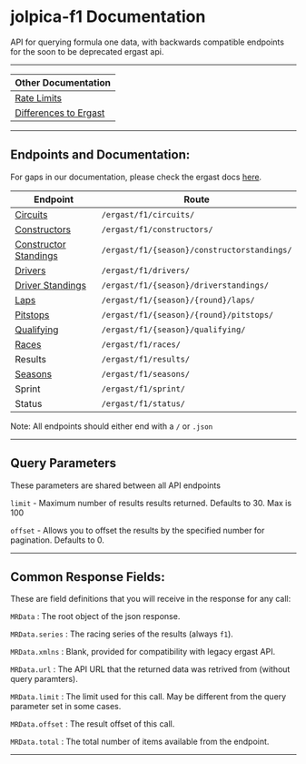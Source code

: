 # jolpica-f1 Documentation

API for querying formula one data, with backwards compatible endpoints for the soon to be deprecated ergast api.

---
| Other Documentation
|-
| [Rate Limits](/docs/rate_limits.md)
| [Differences to Ergast](/docs/ergast_differences.md)

---

## Endpoints and Documentation:
For gaps in our documentation, please check the ergast docs [here](http://ergast.com/mrd/). 

| Endpoint                                              | Route |
|-----                                                  |-----|
| [Circuits](/docs/endpoints/circuits.md)               | `/ergast/f1/circuits/`|
| [Constructors](/docs/endpoints/constructors.md)       | `/ergast/f1/constructors/` |
| [Constructor Standings](/docs/endpoints/constructorStandings.md)  | `/ergast/f1/{season}/constructorstandings/` |
| [Drivers](/docs/endpoints/drivers.md)                 | `/ergast/f1/drivers/` |
| [Driver Standings](/docs/endpoints/driverStandings.md)| `/ergast/f1/{season}/driverstandings/` |
| [Laps](/docs/endpoints/laps.md)                       | `/ergast/f1/{season}/{round}/laps/` |
| [Pitstops](/docs/endpoints/pitstops.md)               | `/ergast/f1/{season}/{round}/pitstops/` |
| [Qualifying](/docs/endpoints/qualifying)              | `/ergast/f1/{season}/qualifying/` |
| [Races](/docs/endpoitns/races.md)                     | `/ergast/f1/races/` |
| Results                                               | `/ergast/f1/results/` |
| [Seasons](/docs/endpoints/seasons.md)                 | `/ergast/f1/seasons/` |
| Sprint                                                | `/ergast/f1/sprint/` |
| Status                                                |  `/ergast/f1/status/` |

Note: All endpoints should either end with a `/` or `.json`

---

## Query Parameters

These parameters are shared between all API endpoints

`limit` - Maximum number of results results returned. Defaults to 30. Max is 100

`offset` - Allows you to offset the results by the specified number for pagination. Defaults to 0.

---

## Common Response Fields:

These are field definitions that you will receive in the response for any call:

`MRData` : The root object of the json response.

`MRData.series` : The racing series of the results (always `f1`).

`MRData.xmlns` : Blank, provided for compatibility with legacy ergast API.

`MRData.url` : The API URL that the returned data was retrived from (without query paramters).

`MRData.limit` : The limit used for this call. May be different from the query parameter set in some cases.

`MRData.offset` : The result offset of this call.

`MRData.total` : The total number of items available from the endpoint.

---
